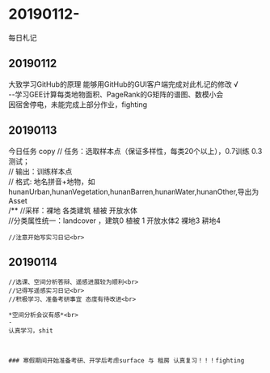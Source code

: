 ﻿# 20190112-
每日札记

## 20190112
大致学习GitHub的原理 能够用GitHub的GUI客户端完成对此札记的修改 √<br>
--学习GEE计算每类地物面积、PageRank的G矩阵的谱图、数模小会<br>
因宿舍停电，未能完成上部分作业，fighting

## 20190113
今日任务
copy
	// 任务：选取样本点（保证多样性，每类20个以上），0.7训练 0.3测试；<br>
	// 输出：训练样本点<br>
	// 格式: 地名拼音+地物，如hunanUrban,hunanVegetation,hunanBarren,hunanWater,hunanOther,导出为Asset <br>
	/** //采样：裸地 各类建筑  植被  开放水体  <br>
	//分类属性统一：landcover ，建筑0  植被 1 开放水体2 裸地3 耕地4 <br>
	
    //注意开始写实习日记<br>
	
##  20190114
	
    //选课、空间分析答辩、遥感进展较为顺利<br>
	//记得写遥感实习日记<br>
	//积极学习、准备考研事宜 态度有待改进<br>
	
	*空间分析会议有感*<br>
	-   
	认真学习，shit 
	
	
	
	### 寒假期间开始准备考研、开学后考虑surface 与 租房 认真复习！！！fighting
	
